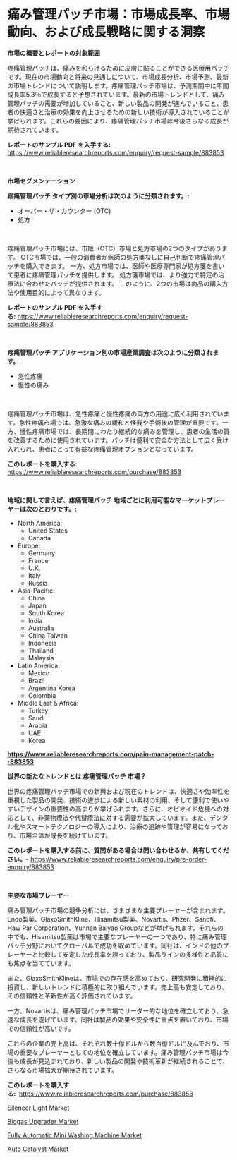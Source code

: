 <p><h1>痛み管理パッチ市場：市場成長率、市場動向、および成長戦略に関する洞察</h1></p><p><strong>市場の概要とレポートの対象範囲</strong></p>
<p><p>疼痛管理パッチは、痛みを和らげるために皮膚に貼ることができる医療用パッチです。現在の市場動向と将来の見通しについて、市場成長分析、市場予測、最新の市場トレンドについて説明します。疼痛管理パッチ市場は、予測期間中に年間成長率5.3％で成長すると予想されています。最新の市場トレンドとして、痛み管理パッチの需要が増加していること、新しい製品の開発が進んでいること、患者の快適さと治療の効果を向上させるための新しい技術が導入されていることが挙げられます。これらの要因により、疼痛管理パッチ市場は今後さらなる成長が期待されています。</p></p>
<p><strong>レポートのサンプル PDF を入手する:</strong> <a href="https://www.reliableresearchreports.com/enquiry/request-sample/883853">https://www.reliableresearchreports.com/enquiry/request-sample/883853</a></p>
<p>&nbsp;</p>
<p><strong>市場セグメンテーション</strong></p>
<p><strong>疼痛管理パッチ タイプ別の市場分析は次のように分類されます。:</strong></p>
<p><ul><li>オーバー・ザ・カウンター (OTC)</li><li>処方</li></ul></p>
<p>&nbsp;</p>
<p><p>疼痛管理パッチ市場には、市販（OTC）市場と処方市場の2つのタイプがあります。 OTC市場では、一般の消費者が医師の処方箋なしに自己判断で疼痛管理パッチを購入できます。 一方、処方市場では、医師や医療専門家が処方箋を書いて患者に疼痛管理パッチを提供します。 処方箋市場では、より強力で特定の治療法に合わせたパッチが提供されます。 このように、2つの市場は商品の購入方法や使用目的によって異なります。</p></p>
<p><strong>レポートのサンプル PDF を入手する:</strong>&nbsp;<a href="https://www.reliableresearchreports.com/enquiry/request-sample/883853">https://www.reliableresearchreports.com/enquiry/request-sample/883853</a></p>
<p>&nbsp;</p>
<p><strong> 疼痛管理パッチ アプリケーション別の市場産業調査は次のように分類されます。:</strong></p>
<p><ul><li>急性疼痛</li><li>慢性の痛み</li></ul></p>
<p>&nbsp;</p>
<p><p>疼痛管理パッチ市場は、急性疼痛と慢性疼痛の両方の用途に広く利用されています。急性疼痛市場では、急激な痛みの緩和と怪我や手術後の管理が重要です。一方、慢性疼痛市場では、長期間にわたり継続的な痛みを管理し、患者の生活の質を改善するために使用されています。パッチは便利で安全な方法として広く受け入れられ、患者にとって有益な疼痛管理オプションとなっています。</p></p>
<p><strong>このレポートを購入する:</strong>&nbsp; <a href="https://www.reliableresearchreports.com/purchase/883853">https://www.reliableresearchreports.com/purchase/883853</a></p>
<p>&nbsp;</p>
<p><strong>地域に関して言えば、疼痛管理パッチ 地域ごとに利用可能なマーケットプレーヤーは次のとおりです。:</strong></p>
<p><ul>
    <li>
        North America:
        <ul>
            <li>United States</li>
            <li>Canada</li>
        </ul>
    </li>
    <li>
        Europe:
        <ul>
            <li>Germany</li>
            <li>France</li>
            <li>U.K.</li>
            <li>Italy</li>
            <li>Russia</li>
        </ul>
    </li>
    <li>
        Asia-Pacific:
        <ul>
            <li>China</li>
            <li>Japan</li>
            <li>South Korea</li>
            <li>India</li>
            <li>Australia</li>
            <li>China Taiwan</li>
            <li>Indonesia</li>
            <li>Thailand</li>
            <li>Malaysia</li>
        </ul>
    </li>
    <li>
        Latin America:
        <ul>
            <li>Mexico</li>
            <li>Brazil</li>
            <li>Argentina Korea</li>
            <li>Colombia</li>
        </ul>
    </li>
    <li>
        Middle East & Africa:
        <ul>
            <li>Turkey</li>
            <li>Saudi</li>
            <li>Arabia</li>
            <li>UAE</li>
            <li>Korea</li>
        </ul>
    </li>
    </ul></p>
<p><strong><a href="https://www.reliableresearchreports.com/pain-management-patch-r883853">https://www.reliableresearchreports.com/pain-management-patch-r883853</a></strong>&nbsp;</p>
<p><strong>世界の新たなトレンドとは 疼痛管理パッチ 市場？</strong></p>
<p><p>世界の疼痛管理パッチ市場での新興および現在のトレンドは、快適さや効率性を重視した製品の開発、技術の進歩による新しい素材の利用、そして便利で使いやすいデザインの重要性の高まりが挙げられます。さらに、オピオイド危機への対応として、非薬物療法や代替療法に対する需要が拡大しています。また、デジタル化やスマートテクノロジーの導入により、治療の追跡や管理が容易になっており、市場全体が成長を続けています。</p></p>
<p><strong>このレポートを購入する前に、質問がある場合は問い合わせるか、共有してください。</strong>- <a href="https://www.reliableresearchreports.com/enquiry/pre-order-enquiry/883853">https://www.reliableresearchreports.com/enquiry/pre-order-enquiry/883853</a></p>
<p>&nbsp;</p>
<p><strong>主要な市場プレーヤー</strong></p>
<p><p>痛み管理パッチ市場の競争分析には、さまざまな主要プレーヤーが含まれます。Endo製薬、GlaxoSmithKline、Hisamitsu製薬、Novartis、Pfizer、Sanofi、Haw Par Corporation、Yunnan Baiyao Groupなどが挙げられます。それらの中でも、Hisamitsu製薬は市場で主要なプレーヤーの一つであり、特に痛み管理パッチ分野においてグローバルで成功を収めています。同社は、インドの他のプレーヤーと比較して安定した成長率を誇っており、製品ラインの多様性と品質にも焦点を当てています。</p><p>また、GlaxoSmithKlineは、市場での存在感を高めており、研究開発に積極的に投資し、新しいトレンドに積極的に取り組んでいます。売上高も安定しており、その信頼性と革新性が高く評価されています。</p><p>一方、Novartisは、痛み管理パッチ市場でリーダー的な地位を確立しており、急速な成長を遂げています。同社は製品の効果や安全性に重点を置いており、市場での信頼性が高いです。</p><p>これらの企業の売上高は、それぞれ数十億ドルから数百億ドルに及んでおり、市場の重要なプレーヤーとしての地位を確立しています。痛み管理パッチ市場は今後も成長が見込まれており、新しい製品の開発や技術革新が継続されることで、さらなる市場拡大が期待されています。</p></p>
<p><strong>このレポートを購入する:</strong>&nbsp;&nbsp;<a href="https://www.reliableresearchreports.com/purchase/883853">https://www.reliableresearchreports.com/purchase/883853</a></p>
<p><p><a href="https://www.linkedin.com/pulse/silencer-light-market-size-share-amp-trends-analysis-report-nksie?trackingId=NpVBfVRl4%2BWRVJabVn1wyQ%3D%3D">Silencer Light Market</a></p><p><a href="https://github.com/biheemgalvinlouises6hokrh3h/Market-Research-Report-List-2/blob/main/biogas-upgrader-market.md">Biogas Upgrader Market</a></p><p><a href="https://github.com/guneycigdem35/Market-Research-Report-List-2/blob/main/fully-automatic-mini-washing-machine-market.md">Fully Automatic Mini Washing Machine Market</a></p><p><a href="https://www.linkedin.com/pulse/auto-catalyst-market-provides-detailed-segmentation-based-nb0ye?trackingId=4GEVMDl%2F5uZ%2FCcQaZIBBPQ%3D%3D">Auto Catalyst Market</a></p></p>